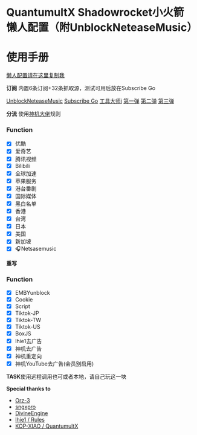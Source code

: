 # QuantumultX Shadowrocket小火箭 懒人配置（附UnblockNeteaseMusic）
# 使用手册
[懒人配置请在这里复制我](https://raw.githubusercontent.com/o7y0/Rules/1/Rules.conf)

  **订阅**
   内置6条订阅+32条抓取源，测试可用后放在Subscribe Go

[UnblockNeteaseMusic](https://raw.githubusercontent.com/o7y0/GeneralSubscribe/main/UnblockNeteaseMusic/UnblockNeteaseMusic.txt)
[Subscribe Go](https://raw.githubusercontent.com/o7y0/GeneralSubscribe/main/Subscribe%20Go)
[工具大师i](https://link.gimhoy.com/1drv/aHR0cHM6Ly8xZHJ2Lm1zL3QvcyFBakdEc3oydC1PRFJnZ0ZuU1YtNi0xQk1NMW13P2U9MzdITlB4)
[第一弹](https://gooii.ml/v2ray/sub)
[第二弹](https://gooii.ml/ss/sub)
[第三弹](https://gooii.ml/ssr/sub)

  **分流**
   使用[神机大佬](https://github.com/DivineEngine/Profiles/tree/master)规则

### Function
- [x] 优酷
- [x] 爱奇艺
- [x] 腾讯视频
- [x] Bilibili
- [x] 全球加速
- [x] 苹果服务
- [x] 港台番剧
- [x] 国际媒体
- [x] 黑白名单
- [x] 香港
- [x] 台湾
- [x] 日本
- [x] 美国
- [x] 新加坡
- [x] 🎧Netsasemusic

**重写**

### Function
- [x] EMBYunblock
- [x] Cookie
- [x] Script
- [x] Tiktok-JP
- [x] Tiktok-TW
- [x] Tiktok-US
- [x] BoxJS
- [x] lhie1去广告
- [x] 神机去广告
- [x] 神机重定向
- [x] 神机YouTube去广告(会员别启用)

**TASK**使用远程调用也可或者本地，请自己玩这一块
  
  
  **Special thanks to**
 - [Orz-3](https://github.com/Orz-3/QuantumultX/master/)
 - [sngxpro](https://github.com/sngxpro/QuanX/master/)
 - [DivineEngine](https://github.com/DivineEngine/Profiles/tree/master)
 - [lhie1 / Rules](https://github.com/lhie1/Rules)
 - [KOP-XIAO / QuantumultX](https://github.com/KOP-XIAO/QuantumultX)
